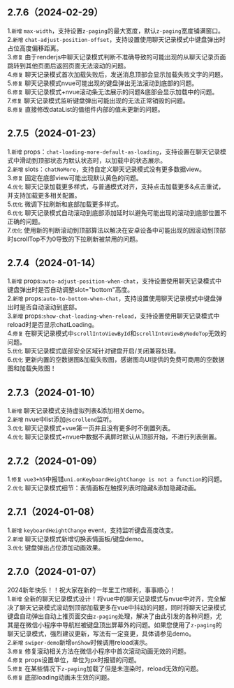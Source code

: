 ## 2.7.6（2024-02-29）
1.`新增` `max-width`，支持设置`z-paging`的最大宽度，默认`z-paging`宽度铺满窗口。  
2.`新增` `chat-adjust-position-offset`，支持设置使用聊天记录模式中键盘弹出时占位高度偏移距离。    
3.`修复` 由于renderjs中聊天记录模式判断不准确导致的可能出现的从聊天记录页面跳转到其他页面后返回页面无法滚动的问题。  
4.`修复` 聊天记录模式首次加载失败后，发送消息顶部会显示加载失败文字的问题。  
5.`修复` 聊天记录模式nvue可能出现的键盘弹出无法滚动到底部的问题。  
6.`修复` 聊天记录模式+nvue滚动条无法展示的问题&底部会显示加载中的问题。  
7.`修复` 聊天记录模式监听键盘弹出可能出现的无法正常销毁的问题。  
8.`修复` 直接修改dataList的值组件内部的值未更新的问题。  
## 2.7.5（2024-01-23）
1.`新增` props：`chat-loading-more-default-as-loading`，支持设置在聊天记录模式中滑动到顶部状态为默认状态时，以加载中的状态展示。  
2.`新增` slots：`chatNoMore`，支持自定义聊天记录模式没有更多数据view。  
3.`修复` 固定在底部view可能出现默认黄色的问题。  
4.`优化` 聊天记录加载更多样式，与普通模式对齐，支持点击加载更多&点击重试，并支持加载更多相关配置。  
5.`优化` 微调下拉刷新和底部加载更多样式。  
6.`优化` 聊天记录模式自动滚动到底部添加延时以避免可能出现的滚动到底部位置不正确的问题。  
7.`优化` 使用新的判断滚动到顶部算法以解决在安卓设备中可能出现的因滚动到顶部时scrollTop不为0导致的下拉刷新被禁用的问题。  
## 2.7.4（2024-01-14）
1.`新增` props:`auto-adjust-position-when-chat`，支持设置使用聊天记录模式中键盘弹出时是否自动调整slot="bottom"高度。  
2.`新增` props:`auto-to-bottom-when-chat`，支持设置使用聊天记录模式中键盘弹出时是否自动滚动到底部。  
3.`新增` props:`show-chat-loading-when-reload`，支持设置使用聊天记录模式中reload时是否显示chatLoading。  
4.`修复` 在聊天记录模式中`scrollIntoViewById`和`scrollIntoViewByNodeTop`无效的问题。  
5.`优化` 聊天记录模式底部安全区域针对键盘开启/关闭兼容处理。  
6.`优化` 更新内置的空数据图&加载失败图，感谢图鸟UI提供的免费可商用的空数据图和加载失败图！  
## 2.7.3（2024-01-10）
1.`新增` 聊天记录模式支持虚拟列表&添加相关demo。  
2.`新增` nvue中list添加`@scrollend`监听。  
3.`优化` 聊天记录模式+vue第一页并且没有更多时不倒置列表。  
4.`优化` 聊天记录模式+nvue中数据不满屏时默认从顶部开始，不进行列表倒置。  
## 2.7.2（2024-01-09）
1.`修复` `vue3+h5`中报错`uni.onKeyboardHeightChange is not a function`的问题。  
2.`优化` 聊天记录模式细节：表情面板在触摸列表时隐藏&添加隐藏动画。  
## 2.7.1（2024-01-08）
1.`新增` `keyboardHeightChange` event，支持监听键盘高度改变。  
2.`新增` 聊天记录模式新增切换表情面板/键盘demo。  
3.`优化` 键盘弹出占位添加动画效果。  
## 2.7.0（2024-01-07）
2024新年快乐！！祝大家在新的一年里工作顺利，事事顺心！  
1.`新增` 全新的聊天记录模式设计！将vue中的聊天记录模式与nvue中对齐，完全解决了聊天记录模式滚动到顶部加载更多在vue中抖动的问题，同时将聊天记录模式键盘自动弹出自动上推页面交由`z-paging`处理，解决了由此引发的各种问题，尤其是在微信小程序中导航栏被键盘顶出屏幕外的问题。如果您使用了`z-paging`的聊天记录模式，强烈建议更新，写法有一定变更，具体请参见demo。  
2.`新增` `swiper-demo`新增`onShow`时候调用reload演示。  
3.`修复` 修复滚动相关方法在微信小程序中首次滚动动画无效的问题。  
4.`修复` props设置单位，单位为px时报错的问题。  
5.`修复` 在某些情况下`z-paging`加载了但是未渲染时，reload无效的问题。  
6.`修复` 底部loading动画未生效的问题。  
